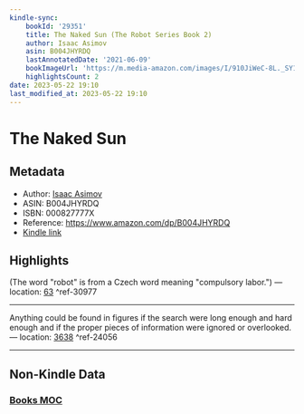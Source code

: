 ```yaml
---
kindle-sync:
    bookId: '29351'
    title: The Naked Sun (The Robot Series Book 2)
    author: Isaac Asimov
    asin: B004JHYRDQ
    lastAnnotatedDate: '2021-06-09'
    bookImageUrl: 'https://m.media-amazon.com/images/I/910JiWeC-8L._SY160.jpg'
    highlightsCount: 2
date: 2023-05-22 19:10
last_modified_at: 2023-05-22 19:10
---
```


# The Naked Sun

## Metadata

-   Author: [Isaac Asimov](https://www.amazon.comundefined)
-   ASIN: B004JHYRDQ
-   ISBN: 000827777X
-   Reference: https://www.amazon.com/dp/B004JHYRDQ
-   [Kindle link](kindle://book?action=open&asin=B004JHYRDQ)

## Highlights

(The word "robot" is from a Czech word meaning "compulsory labor.") — location: [63](kindle://book?action=open&asin=B004JHYRDQ&location=63) ^ref-30977

---

Anything could be found in figures if the search were long enough and hard enough and if the proper pieces of information were ignored or overlooked. — location: [3638](kindle://book?action=open&asin=B004JHYRDQ&location=3638) ^ref-24056

---

## Non-Kindle Data

### [Books MOC](Books%20MOC.md)
